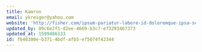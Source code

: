 ```yaml
---
title: Kamron
email: ykreiger@yahoo.com
website: 'http://fisher.com/ipsum-pariatur-labore-id-doloremque-ipsa-sed-aut-nostrum'
updated_by: 89c6e2f1-d2ee-4669-b3c7-e73293467373
updated_at: 1599486133
id: f648300e-b371-4bdf-afb5-ef5074f42344
---
```


